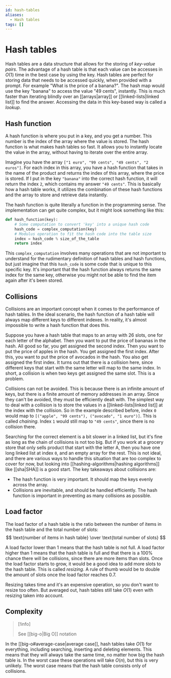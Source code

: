 ```yaml
---
id: hash-tables
aliases:
  - Hash tables
tags: []
---
```


# Hash tables

Hash tables are a data structure that allows for the storing of _key-value pairs_. The advantage of a hash table is that each value can be accesses in $O(1)$ time in the best case by using the key. Hash tables are perfect for storing data that needs to be accessed quickly, when provided with a prompt. For example "What is the price of a banana?". The hash map would use the key "banana" to access the value "49 cents", instantly. This is much faster than iterating blindly over an [[arrays|array]] or [[linked-lists|linked list]] to find the answer. Accessing the data in this key-based way is called a _lookup_.

## Hash function

A hash function is where you put in a key, and you get a number. This number is the index of the array where the value is stored. The hash function is what makes hash tables so fast. It allows you to instantly locate the value in the array, without having to iterate over the entire array.

Imagine you have the array `["1 euro", "99 cents", "49 cents", "2 euros"]`. For each index in this array, you have a hash function that takes in the name of the product and returns the index of this array, where the price is stored. If I put in the key `"banana"` into the correct hash function, it will return the index `2`, which contains my answer `"49 cents"`. This is basically how a hash table works, it utilizes the combination of these hash functions and the array to store and retrieve data instantly.

The hash function is quite literally a function in the programming sense. The implementation can get quite complex, but it might look something like this:

```python
def hash_function(key):
    # Some computation to convert 'key' into a unique hash code
    hash_code = complex_computation(key)
    # Modulus operation to fit the hash code into the table size
    index = hash_code % size_of_the_table
    return index
```

This `complex_computation` involves many operations that are not important to understand for the rudimentary definition of hash tables and hash functions, but just imagine that this `hash_code` is some code that is unique to this specific key. It's important that the hash function always returns the same index for the same key, otherwise you might not be able to find the item again after it's been stored.

## Collisions

Collisions are an important concept when it comes to the performance of hash tables. In the ideal scenario, the hash function of a hash table will always map different keys to different indexes. In reality, it's almost impossible to write a hash function that does this.

Suppose you have a hash table that maps to an array with 26 slots, one for each letter of the alphabet. Then you want to put the price of bananas in the hash. All good so far, you get assigned the second index. Then you want to put the price of apples in the hash. You get assigned the first index. After this, you want to put the price of avocados in the hash. You also get assigned the first index. It turns out that there is a collision here, since different keys that start with the same letter will map to the same index. In short, a collision is when two keys get assigned the same slot. This is a problem.

Collisions can not be avoided. This is because there is an infinite amount of keys, but there is a finite amount of memory addresses in an array. Since they can't be avoided, they must be efficiently dealt with. The simplest way to deal with a collision is to store the values in a [[linked-lists|linked list]] at the index with the collision. So in the example described before, index `0` would map to `[("apple", "99 cents"), ("avocado", "1 euro")]`. This is called _chaining_. Index `1` would still map to `"49 cents"`, since there is no collision there.

Searching for the correct element is a bit slower in a linked list, but it's fine as long as the chain of collisions is not too big. But if you work at a grocery store that only sells product that start with the letter A, then you have one long linked list at index `0`, and an empty array for the rest. This is not ideal, and there are various ways to handle this situation that are too complex to cover for now, but looking into [[hashing-algorithms|hashing algorithms]] like [[sha|SHA]] is a good start. The key takeaways about collisions are:

- The hash function is very important. It should map the keys evenly across the array.
- Collisions are inevitable, and should be handled efficiently. The hash function is important in preventing as many collisions as possible.

## Load factor

The load factor of a hash table is the ratio between the number of items in the hash table and the total number of slots: $$ \text{number of items in hash table} \over \text{total number of slots} $$

A load factor lower than 1 means that the hash table is not full. A load factor higher than 1 means that the hash table is full and that there is a 100% chance there will be collisions, since there are more items than slots. Once the load factor starts to grow, it would be a good idea to add more slots to the hash table. This is called _resizing_. A rule of thumb would be to double the amount of slots once the load factor reaches 0.7.

Resizing takes time and it's an expensive operation, so you don't want to resize too often. But averaged out, hash tables still take $O(1)$ even with resizing taken into account.

## Complexity

> [!info]
>
> See [[big-o|Big O]] notation

In the [[big-o#average-case|average case]], hash tables take $O(1)$ for everything, including searching, inserting and deleting elements. This means that they will always take the same time, no matter how big the hash table is. In the worst case these operations will take $O(n)$, but this is very unlikely. The worst case means that the hash table consists only of collisions.
